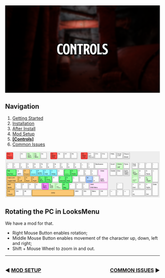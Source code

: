 ![Controls](img/headers/Controls.png)

## Navigation
1. [Getting Started](README.MD)
2. [Installation](Installation.md)
3. [After Install](PostInstall.md) 
4. [Mod Setup](ModSetup.md)
5. **[[Controls]](Controls.md)**
6. [Common Issues](CommonIssues.md)

![Controls](img/keyboard-layout.png)

## Rotating the PC in LooksMenu
We have a mod for that.

- Right Mouse Button enables rotation;
- Middle Mouse Button enables movement of the character up, down, left and right;
- Shift + Mouse Wheel to zoom in and out.
---

<span style="float:left">

### :arrow_backward: [MOD SETUP](ModSetup.md)

</span>

<span style="float:right">

### [COMMON ISSUES](CommonIssues.md) :arrow_forward:

</span>